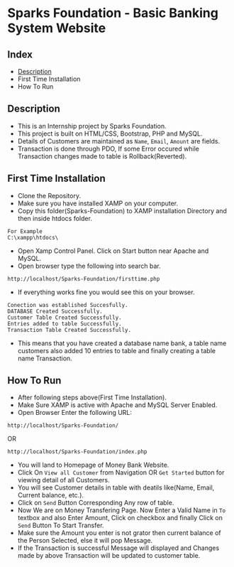 # Sparks Foundation - Basic Banking System Website

## Index
- [Description](#Description)
- First Time Installation
- How To Run


## Description
- This is an Internship project by Sparks Foundation.
- This project is built on HTML/CSS, Bootstrap, PHP and MySQL.
- Details of Customers are maintained as `Name`, `Email`, `Amount` are fields.
- Transaction is done through PDO, If some Error occured while Transaction changes made to table is Rollback(Reverted).  

## First Time Installation
- Clone the Repository.
- Make sure you have installed XAMP on your computer.
- Copy this folder(Sparks-Foundation) to XAMP installation Directory and then inside htdocs folder.

```
For Example
C:\xampp\htdocs\
```
- Open Xamp Control Panel. Click on Start button near Apache and MySQL.
- Open browser type the following into search bar.
```
http://localhost/Sparks-Foundation/firsttime.php
```
- If everything works fine you would see this on your browser.
```
Conection was established Succesfully.
DATABASE Created Successfully.
Customer Table Created Successfully.
Entries added to table Successfully.
Transaction Table Created Successfully.
```
- This means that you have created a database name bank, a table name customers also added 10 entries to table and finally creating a table name Transaction.

## How To Run
- After following steps above(First Time Installation).
- Make Sure XAMP is active with Apache and MySQL Server Enabled.
- Open Browser Enter the following URL:
```
http://localhost/Sparks-Foundation/
```
OR
```
http://localhost/Sparks-Foundation/index.php
```
- You will land to Homepage of Money Bank Website.
- Click On `View all Customer` from Navigation OR `Get Started` button for viewing detail of all Customers.
- You will see Customer details in table with deatils like(Name, Email, Current balance, etc.).
- Click on `Send` Button Corresponding Any row of table.
- Now We are on Money Transfering Page. Now Enter a Valid Name in `To` textbox and also Enter Amount, Click on checkbox and finally Click on `Send` Button To Start Transfer.
- Make sure the Amount you enter is not grator then current balance of the Person Selected, else it will pop Message.
- If the Transaction is successful Message will displayed and Changes made by above Transaction will be updated to customer table. 

